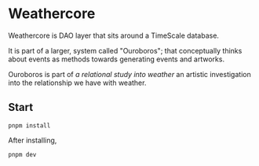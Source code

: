 # Weathercore

Weathercore is DAO layer that sits around a TimeScale database.

It is part of a larger, system called "Ouroboros"; that conceptually thinks about events as methods towards generating events and artworks.  

Ouroboros is part of _a relational study into weather_ an artistic investigation into the relationship we have with weather.

## Start

```shell
pnpm install
```

After installing,

```shell
pnpm dev
```
